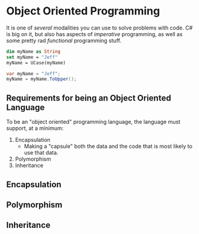 # Object Oriented Programming

It is one of *several* modalities you can use to solve problems with code.
C# is big on it, but also has aspects of *imperative* programming, as well as some pretty rad *functional* programming stuff. 

```vb
dim myName as String
set myName = "Jeff"
myName = UCase(myName)

```

```c#
var myName = "Jeff";
myName = myName.ToUpper();
```

## Requirements for being an Object Oriented Language

To be an "object oriented" programming language, the language must support, at a minimum:

1. Encapsulation
    - Making a "capsule" both the data and the code that is most likely to use that data.
2. Polymorphism
3. Inheritance

## Encapsulation

## Polymorphism

## Inheritance
